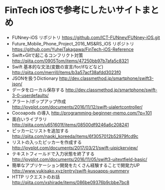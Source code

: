 # FinTech iOSで参考にしたいサイトまとめ
- FUNney-iOS リポジトリ <https://github.com/ICT-FUNney/FUNney-iOS.git>
- Future_Mobile_Phone_Project_2016_MS&RS_iOS リポジトリ <https://github.com/YuheiTakagawa/FinTech-iOS-Reference>
- Swift+Gitで起こるコンフリクト対策 <http://qiita.com/0905Tom/items/47250bb97b7afa5c8321>
- Swift 基本的な文法(変数の宣言/for/ifなどなど) <http://qiita.com/merrill/items/b3a57acf38afdd3023f0>
- JSONを扱うDictionary <http://dev.classmethod.jp/smartphone/swift3-json/>
- データをローカル保存する <http://dev.classmethod.jp/smartphone/swift-3-0-userdefaults/>
- アラート/ポップアップ作成 <http://joyplot.com/documents/2016/11/12/swift-uialertcontroller/>
- Cocoapods の導入 <http://programming-beginner-memo.com/?p=101>
- 面白いライブラリ <http://qiita.com/u651601f/items/08500df9246a6c208241>
- ピッカーにリストを追加する <http://qiita.com/naoki_koreeda/items/6f3057012b52979fcd9c>
- リストの入ったピッカーを作成する <http://joyplot.com/documents/2017/03/21/swift-uipickerview/>
- テキストフィールドで入力状態を終了する <http://joyplot.com/documents/2016/11/05/swift3-uitextfield-basic/>
- 簡単なアプリケーション開発をたくさん経験することで開発力UP <http://www.yukisako.xyz/entry/swift-kusoapps-summery>
- HTTP リクエストのお話 <http://qiita.com/xshirade/items/086be09376b9cbbe7bc8>
